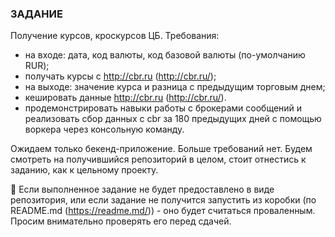 ### ЗАДАНИЕ

Получение курсов, кроскурсов ЦБ.
Требования:
- на входе: дата, код валюты, код базовой валюты (по-умолчанию RUR);
- получать курсы с http://cbr.ru (http://cbr.ru/);
- на выходе: значение курса и разница с предыдущим торговым днем;
- кешировать данные http://cbr.ru (http://cbr.ru/).
- продемонстрировать навыки работы с брокерами сообщений и реализовать сбор данных с cbr за 180 предыдущих дней с помощью воркера через консольную команду.

Ожидаем только бекенд-приложение. Больше требований нет. Будем смотреть на получившийся репозиторий в целом, стоит отнестись к заданию, как к цельному проекту.

🛑 Если выполненное задание не будет предоставлено в виде репозитория, или если задание не получится запустить из коробки (по README.md (https://readme.md/)) - оно будет считаться проваленным. Просим внимательно проверять его перед сдачей.
